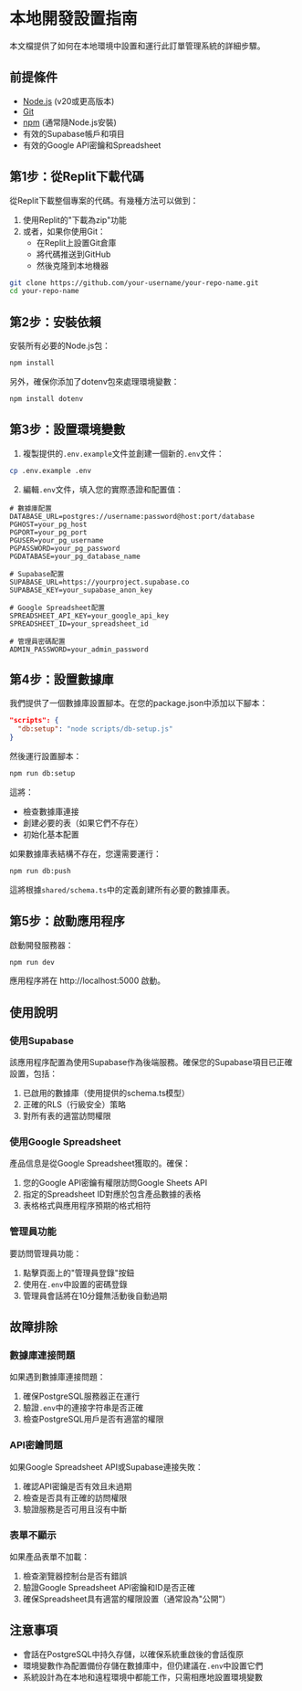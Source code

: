 # 本地開發設置指南

本文檔提供了如何在本地環境中設置和運行此訂單管理系統的詳細步驟。

## 前提條件

- [Node.js](https://nodejs.org/) (v20或更高版本)
- [Git](https://git-scm.com/)
- [npm](https://www.npmjs.com/) (通常隨Node.js安裝)
- 有效的Supabase帳戶和項目
- 有效的Google API密鑰和Spreadsheet

## 第1步：從Replit下載代碼

從Replit下載整個專案的代碼。有幾種方法可以做到：

1. 使用Replit的"下載為zip"功能
2. 或者，如果你使用Git：
   - 在Replit上設置Git倉庫
   - 將代碼推送到GitHub
   - 然後克隆到本地機器

```bash
git clone https://github.com/your-username/your-repo-name.git
cd your-repo-name
```

## 第2步：安裝依賴

安裝所有必要的Node.js包：

```bash
npm install
```

另外，確保你添加了dotenv包來處理環境變數：

```bash
npm install dotenv
```

## 第3步：設置環境變數

1. 複製提供的`.env.example`文件並創建一個新的`.env`文件：

```bash
cp .env.example .env
```

2. 編輯`.env`文件，填入您的實際憑證和配置值：

```
# 數據庫配置
DATABASE_URL=postgres://username:password@host:port/database
PGHOST=your_pg_host
PGPORT=your_pg_port
PGUSER=your_pg_username
PGPASSWORD=your_pg_password
PGDATABASE=your_pg_database_name

# Supabase配置
SUPABASE_URL=https://yourproject.supabase.co
SUPABASE_KEY=your_supabase_anon_key

# Google Spreadsheet配置
SPREADSHEET_API_KEY=your_google_api_key
SPREADSHEET_ID=your_spreadsheet_id

# 管理員密碼配置
ADMIN_PASSWORD=your_admin_password
```

## 第4步：設置數據庫

我們提供了一個數據庫設置腳本。在您的package.json中添加以下腳本：

```json
"scripts": {
  "db:setup": "node scripts/db-setup.js"
}
```

然後運行設置腳本：

```bash
npm run db:setup
```

這將：
- 檢查數據庫連接
- 創建必要的表（如果它們不存在）
- 初始化基本配置

如果數據庫表結構不存在，您還需要運行：

```bash
npm run db:push
```

這將根據`shared/schema.ts`中的定義創建所有必要的數據庫表。

## 第5步：啟動應用程序

啟動開發服務器：

```bash
npm run dev
```

應用程序將在 http://localhost:5000 啟動。

## 使用說明

### 使用Supabase

該應用程序配置為使用Supabase作為後端服務。確保您的Supabase項目已正確設置，包括：

1. 已啟用的數據庫（使用提供的schema.ts模型）
2. 正確的RLS（行級安全）策略
3. 對所有表的適當訪問權限

### 使用Google Spreadsheet

產品信息是從Google Spreadsheet獲取的。確保：

1. 您的Google API密鑰有權限訪問Google Sheets API
2. 指定的Spreadsheet ID對應於包含產品數據的表格
3. 表格格式與應用程序預期的格式相符

### 管理員功能

要訪問管理員功能：

1. 點擊頁面上的"管理員登錄"按鈕
2. 使用在`.env`中設置的密碼登錄
3. 管理員會話將在10分鐘無活動後自動過期

## 故障排除

### 數據庫連接問題

如果遇到數據庫連接問題：

1. 確保PostgreSQL服務器正在運行
2. 驗證`.env`中的連接字符串是否正確
3. 檢查PostgreSQL用戶是否有適當的權限

### API密鑰問題

如果Google Spreadsheet API或Supabase連接失敗：

1. 確認API密鑰是否有效且未過期
2. 檢查是否具有正確的訪問權限
3. 驗證服務是否可用且沒有中斷

### 表單不顯示

如果產品表單不加載：

1. 檢查瀏覽器控制台是否有錯誤
2. 驗證Google Spreadsheet API密鑰和ID是否正確
3. 確保Spreadsheet具有適當的權限設置（通常設為"公開"）

## 注意事項

- 會話在PostgreSQL中持久存儲，以確保系統重啟後的會話復原
- 環境變數作為配置備份存儲在數據庫中，但仍建議在`.env`中設置它們
- 系統設計為在本地和遠程環境中都能工作，只需相應地設置環境變數